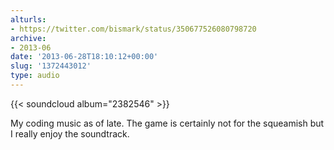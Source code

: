 ```yaml
---
alturls:
- https://twitter.com/bismark/status/350677526080798720
archive:
- 2013-06
date: '2013-06-28T18:10:12+00:00'
slug: '1372443012'
type: audio
---
```


{{< soundcloud album="2382546" >}}

My coding music as of late. The game is certainly not for the squeamish but I really enjoy the soundtrack.

